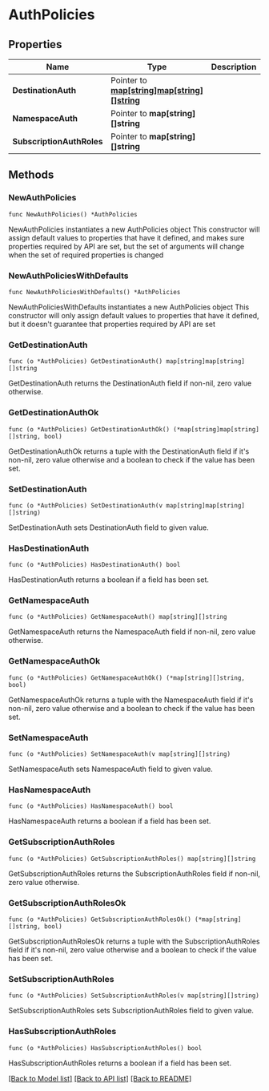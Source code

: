 # AuthPolicies

## Properties

Name | Type | Description | Notes
------------ | ------------- | ------------- | -------------
**DestinationAuth** | Pointer to [**map[string]map[string][]string**](map.md) |  | [optional] 
**NamespaceAuth** | Pointer to **map[string][]string** |  | [optional] 
**SubscriptionAuthRoles** | Pointer to **map[string][]string** |  | [optional] 

## Methods

### NewAuthPolicies

`func NewAuthPolicies() *AuthPolicies`

NewAuthPolicies instantiates a new AuthPolicies object
This constructor will assign default values to properties that have it defined,
and makes sure properties required by API are set, but the set of arguments
will change when the set of required properties is changed

### NewAuthPoliciesWithDefaults

`func NewAuthPoliciesWithDefaults() *AuthPolicies`

NewAuthPoliciesWithDefaults instantiates a new AuthPolicies object
This constructor will only assign default values to properties that have it defined,
but it doesn't guarantee that properties required by API are set

### GetDestinationAuth

`func (o *AuthPolicies) GetDestinationAuth() map[string]map[string][]string`

GetDestinationAuth returns the DestinationAuth field if non-nil, zero value otherwise.

### GetDestinationAuthOk

`func (o *AuthPolicies) GetDestinationAuthOk() (*map[string]map[string][]string, bool)`

GetDestinationAuthOk returns a tuple with the DestinationAuth field if it's non-nil, zero value otherwise
and a boolean to check if the value has been set.

### SetDestinationAuth

`func (o *AuthPolicies) SetDestinationAuth(v map[string]map[string][]string)`

SetDestinationAuth sets DestinationAuth field to given value.

### HasDestinationAuth

`func (o *AuthPolicies) HasDestinationAuth() bool`

HasDestinationAuth returns a boolean if a field has been set.

### GetNamespaceAuth

`func (o *AuthPolicies) GetNamespaceAuth() map[string][]string`

GetNamespaceAuth returns the NamespaceAuth field if non-nil, zero value otherwise.

### GetNamespaceAuthOk

`func (o *AuthPolicies) GetNamespaceAuthOk() (*map[string][]string, bool)`

GetNamespaceAuthOk returns a tuple with the NamespaceAuth field if it's non-nil, zero value otherwise
and a boolean to check if the value has been set.

### SetNamespaceAuth

`func (o *AuthPolicies) SetNamespaceAuth(v map[string][]string)`

SetNamespaceAuth sets NamespaceAuth field to given value.

### HasNamespaceAuth

`func (o *AuthPolicies) HasNamespaceAuth() bool`

HasNamespaceAuth returns a boolean if a field has been set.

### GetSubscriptionAuthRoles

`func (o *AuthPolicies) GetSubscriptionAuthRoles() map[string][]string`

GetSubscriptionAuthRoles returns the SubscriptionAuthRoles field if non-nil, zero value otherwise.

### GetSubscriptionAuthRolesOk

`func (o *AuthPolicies) GetSubscriptionAuthRolesOk() (*map[string][]string, bool)`

GetSubscriptionAuthRolesOk returns a tuple with the SubscriptionAuthRoles field if it's non-nil, zero value otherwise
and a boolean to check if the value has been set.

### SetSubscriptionAuthRoles

`func (o *AuthPolicies) SetSubscriptionAuthRoles(v map[string][]string)`

SetSubscriptionAuthRoles sets SubscriptionAuthRoles field to given value.

### HasSubscriptionAuthRoles

`func (o *AuthPolicies) HasSubscriptionAuthRoles() bool`

HasSubscriptionAuthRoles returns a boolean if a field has been set.


[[Back to Model list]](../README.md#documentation-for-models) [[Back to API list]](../README.md#documentation-for-api-endpoints) [[Back to README]](../README.md)


